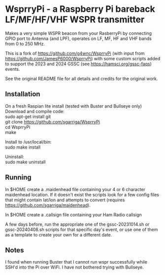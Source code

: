 # WsprryPi - a Raspberry Pi bareback LF/MF/HF/VHF WSPR transmitter

Makes a very simple WSPR beacon from your RasberryPi by connecting GPIO
port to Antenna (and LPF), operates on LF, MF, HF and VHF bands from
0 to 250 MHz.

This is a fork of https://github.com/g4wnc/WsprryPi (with input from https://github.com/JamesP6000/WsprryPi) with some custom scripts added to support the 2023 and 2024 GSSC (see https://hamsci.org/gssc-faqs) events.

See the original README file for all details and credits for the original work.

## Installation
On a fresh Raspian lite install (tested with Buster and Bullseye only)
Download and compile code:<br>
    sudo apt-get install git <br>
    git clone https://github.com/sgarriga/WsprryPi<br>
    cd WsprryPi<br>
    make<br>

Install to /usr/local/bin:<br>
    sudo make install<br>

Uninstall:<br>
    sudo make uninstall


## Running
In $HOME create a .maidenhead file containing your 4 or 6 character maidenhead location. If it doesn't exist the scripts look for a few config files that might contain lat/lon and attempts to convert (requires https://github.com/sgarriga/maidenhead).

In $HOME create a .callsign file containing your Ham Radio callsign

A few days before, run the appropriate one of the gssc-20231014.sh or gssc-20240408.sh scripts for that specific day's event, or use one of them as a template to create your own for a different date.

## Notes
I found when running Buster that I cannot run wspr successfully while SSH'd into the Pi over WiFi. I have not bothered trying with Bullseye.

